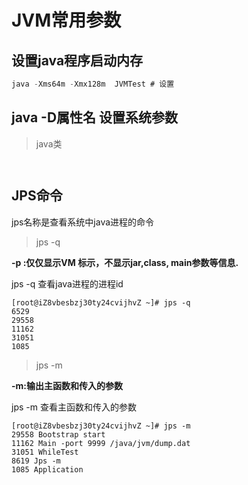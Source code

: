 # JVM常用参数



## 设置java程序启动内存

```java
java -Xms64m -Xmx128m  JVMTest # 设置
```



## java -D属性名 设置系统参数

> java类

```shell

```





```shell

```





## JPS命令

jps名称是查看系统中java进程的命令



> jps -q

**-p  :仅仅显示VM 标示，不显示jar,class, main参数等信息.**

jps -q 查看java进程的进程id

```shell
[root@iZ8vbesbzj30ty24cvijhvZ ~]# jps -q
6529
29558
11162
31051
1085
```

> jps -m

**-m:输出主函数和传入的参数**

jps -m 查看主函数和传入的参数

```shell
[root@iZ8vbesbzj30ty24cvijhvZ ~]# jps -m
29558 Bootstrap start
11162 Main -port 9999 /java/jvm/dump.dat
31051 WhileTest
8619 Jps -m
1085 Application
```

